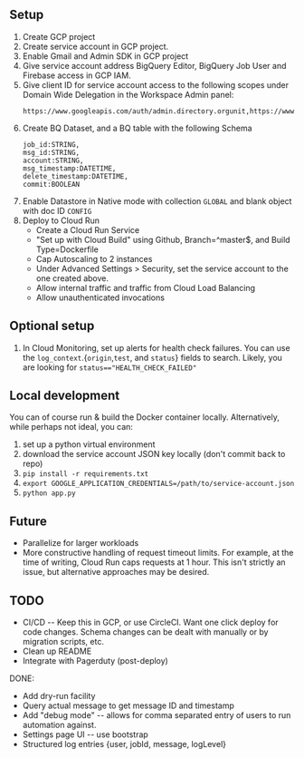 ## Setup
1. Create GCP project
2. Create service account in GCP project.
3. Enable Gmail and Admin SDK in GCP project
4. Give service account address BigQuery Editor, BigQuery Job User and Firebase access in GCP IAM.
5. Give client ID for service account access to the following scopes under Domain Wide Delegation in the Workspace Admin panel:
    ```
    https://www.googleapis.com/auth/admin.directory.orgunit,https://www.googleapis.com/auth/admin.directory.user.readonly,https://mail.google.com/
    ```
6. Create BQ Dataset, and a BQ table with the following Schema
    ```
    job_id:STRING,
    msg_id:STRING,
    account:STRING,
    msg_timestamp:DATETIME,
    delete_timestamp:DATETIME,
    commit:BOOLEAN
    ```
7. Enable Datastore in Native mode with collection `GLOBAL` and blank object with doc ID `CONFIG` 
8. Deploy to Cloud Run
   - Create a Cloud Run Service
   - "Set up with Cloud Build" using Github, Branch=^master$, and Build Type=Dockerfile
   - Cap Autoscaling to 2 instances
   - Under Advanced Settings > Security, set the service account to the one created above.
   - Allow internal traffic and traffic from Cloud Load Balancing
   - Allow unauthenticated invocations

## Optional setup
1. In Cloud Monitoring, set up alerts for health check failures. You can use the `log_context`.{`origin`,`test`, and `status`} fields to search. Likely, you are looking for `status=="HEALTH_CHECK_FAILED"`

## Local development
You can of course run & build the Docker container locally. Alternatively, while perhaps not ideal, you can:
1. set up a python virtual environment
2. download the service account JSON key locally (don't commit back to repo)
3. `pip install -r requirements.txt`
4. `export GOOGLE_APPLICATION_CREDENTIALS=/path/to/service-account.json`
5. `python app.py`

## Future
- Parallelize for larger workloads
- More constructive handling of request timeout limits. For example, at the time of writing, Cloud Run caps requests at 1 hour. This isn't strictly an issue, but alternative approaches may be desired. 

## TODO
- CI/CD -- Keep this in GCP, or use CircleCI. Want one click deploy for code changes. Schema changes can be dealt with manually or by migration scripts, etc.
- Clean up README
- Integrate with Pagerduty (post-deploy)


DONE:
- Add dry-run facility
- Query actual message to get message ID and timestamp
- Add "debug mode" -- allows for comma separated entry of users to run automation against.
- Settings page UI -- use bootstrap
- Structured log entries {user, jobId, message, logLevel}